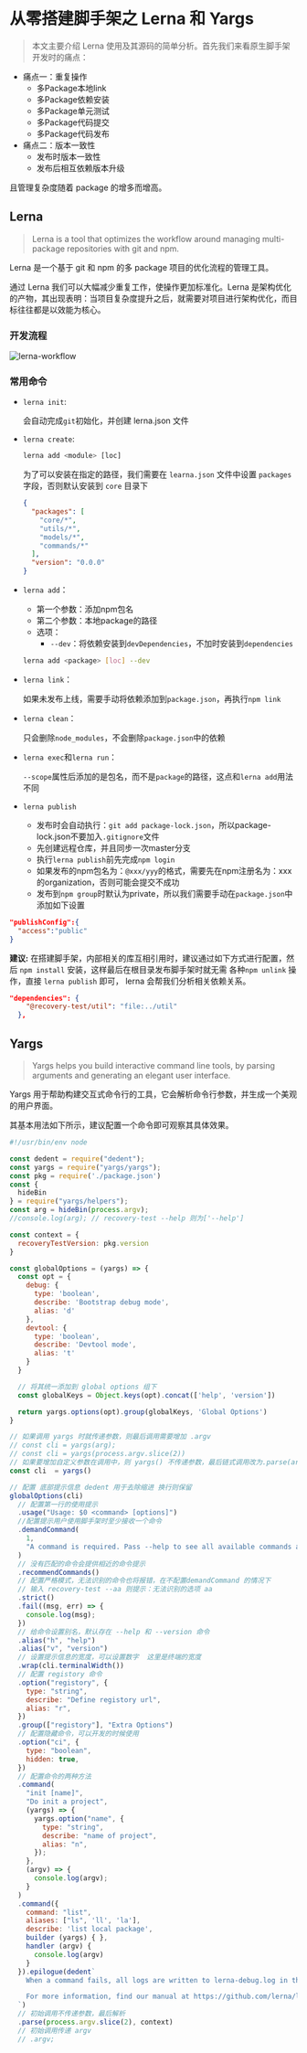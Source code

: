 # 从零搭建脚手架之 Lerna 和 Yargs

> 本文主要介绍 Lerna 使用及其源码的简单分析。首先我们来看原生脚手架开发时的痛点：

- 痛点一：重复操作
  - 多Package本地link
  - 多Package依赖安装
  - 多Package单元测试
  - 多Package代码提交
  - 多Package代码发布
- 痛点二：版本一致性
  - 发布时版本一致性
  - 发布后相互依赖版本升级

且管理复杂度随着 package 的增多而增高。

## Lerna 

> Lerna is a tool that optimizes the workflow around managing multi-package repositories with git and npm.

Lerna 是一个基于 git 和 npm 的多 package 项目的优化流程的管理工具。

通过 Lerna 我们可以大幅减少重复工作，使操作更加标准化。Lerna 是架构优化的产物，其出现表明：当项目复杂度提升之后，就需要对项目进行架构优化，而目标往往都是以效能为核心。

### 开发流程

![lerna-workflow](/scaffold/lerna-workflow.png)

### 常用命令

- `lerna init`:

  会自动完成`git`初始化，并创建 lerna.json 文件

- `lerna create`:

  ```js
  lerna add <module> [loc]
  ```

  为了可以安装在指定的路径，我们需要在 `learna.json` 文件中设置 `packages` 字段，否则默认安装到 `core` 目录下

  ```json
  {
    "packages": [
      "core/*",
      "utils/*",
      "models/*",
      "commands/*"
    ],
    "version": "0.0.0"
  }
  ```

- `lerna add`：

  - 第一个参数：添加npm包名
  - 第二个参数：本地package的路径
  - 选项：
    - `--dev`：将依赖安装到`devDependencies`，不加时安装到`dependencies`

  ```bash
  lerna add <package> [loc] --dev
  ```

- `lerna link`：

  如果未发布上线，需要手动将依赖添加到`package.json`，再执行`npm link`

- `lerna clean`：

  只会删除`node_modules`，不会删除`package.json`中的依赖

- `lerna exec`和`lerna run`：

  `--scope`属性后添加的是包名，而不是`package`的路径，这点和`lerna add`用法不同

- `lerna publish`

  - 发布时会自动执行：`git add package-lock.json`，所以package-lock.json不要加入`.gitignore`文件
  - 先创建远程仓库，并且同步一次master分支
  - 执行`lerna publish`前先完成`npm login`
  - 如果发布的npm包名为：`@xxx/yyy`的格式，需要先在npm注册名为：xxx的organization，否则可能会提交不成功
  - 发布到`npm group`时默认为private，所以我们需要手动在`package.json`中添加如下设置

```json
"publishConfig":{
  "access":"public"
}
```

**建议:** 在搭建脚手架，内部相关的库互相引用时，建议通过如下方式进行配置，然后 `npm install` 安装，这样最后在根目录发布脚手架时就无需 各种`npm unlink` 操作，直接 `lerna publish` 即可， lerna 会帮我们分析相关依赖关系。

```json
"dependencies": {
    "@recovery-test/util": "file:../util"
  },
```

## Yargs

> Yargs helps you build interactive command line tools, by parsing arguments and generating an elegant user interface.

Yargs 用于帮助构建交互式命令行的工具，它会解析命令行参数，并生成一个美观的用户界面。

其基本用法如下所示，建议配置一个命令即可观察其具体效果。

```js
#!/usr/bin/env node

const dedent = require("dedent");
const yargs = require("yargs/yargs");
const pkg = require('./package.json')
const {
  hideBin
} = require("yargs/helpers");
const arg = hideBin(process.argv);
//console.log(arg); // recovery-test --help 则为['--help']

const context = {
  recoveryTestVersion: pkg.version
}

const globalOptions = (yargs) => {
  const opt = {
    debug: {
      type: 'boolean',
      describe: 'Bootstrap debug mode',
      alias: 'd'
    },
    devtool: {
      type: 'boolean',
      describe: 'Devtool mode',
      alias: 't'
    }
  }

  // 将其统一添加到 global options 组下
  const globalKeys = Object.keys(opt).concat(['help', 'version'])

  return yargs.options(opt).group(globalKeys, 'Global Options')
}

// 如果调用 yargs 时就传递参数，则最后调用需要增加 .argv
// const cli = yargs(arg);
// const cli = yargs(process.argv.slice(2))
// 如果要增加自定义参数在调用中，则 yargs() 不传递参数，最后链式调用改为.parse(argv, userParam)
const cli  = yargs()

// 配置 底部提示信息 dedent 用于去除缩进 换行则保留
globalOptions(cli)
  // 配置第一行的使用提示
  .usage("Usage: $0 <command> [options]")
  //配置提示用户使用脚手架时至少接收一个命令
  .demandCommand(
    1,
    "A command is required. Pass --help to see all available commands and options."
  )
  // 没有匹配的命令会提供相近的命令提示
  .recommendCommands()
  // 配置严格模式，无法识别的命令也将报错，在不配置demandCommand 的情况下
  // 输入 recovery-test --aa 则提示：无法识别的选项 aa
  .strict()
  .fail((msg, err) => {
    console.log(msg);
  })
  // 给命令设置别名，默认存在 --help 和 --version 命令
  .alias("h", "help")
  .alias("v", "version")
  // 设置提示信息的宽度，可以设置数字  这里是终端的宽度
  .wrap(cli.terminalWidth())
  // 配置 registory 命令
  .option("registory", {
    type: "string",
    describe: "Define registory url",
    alias: "r",
  })
  .group(["registory"], "Extra Options")
  // 配置隐藏命令，可以开发的时候使用
  .option("ci", {
    type: "boolean",
    hidden: true,
  })
  // 配置命令的两种方法
  .command(
    "init [name]",
    "Do init a project",
    (yargs) => {
      yargs.option("name", {
        type: "string",
        describe: "name of project",
        alias: "n",
      });
    },
    (argv) => {
      console.log(argv);
    }
  )
  .command({
    command: "list",
    aliases: ["ls", 'll', 'la'],
    describe: 'list local package',
    builder (yargs) { },
    handler (argv) {
      console.log(argv)
    }
  }).epilogue(dedent`
    When a command fails, all logs are written to lerna-debug.log in the current working directory.

    For more information, find our manual at https://github.com/lerna/lerna
  `)
  // 初始调用不传递参数，最后解析
  .parse(process.argv.slice(2), context)
  // 初始调用传递 argv
  // .argv;
```

